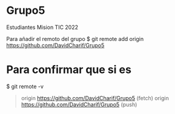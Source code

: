 # Grupo5
Estudiantes Mision TIC 2022


Para añadir el remoto del grupo
$ git remote add origin https://github.com/DavidCharif/Grupo5



# Para confirmar que si es
$ git remote -v


> origin  https://github.com/DavidCharif/Grupo5 (fetch)
> origin  https://github.com/DavidCharif/Grupo5 (push) 

